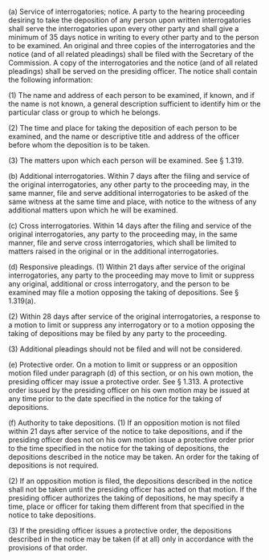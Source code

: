 (a) Service of interrogatories; notice. A party to the hearing proceeding desiring to take the deposition of any person upon written interrogatories shall serve the interrogatories upon every other party and shall give a minimum of 35 days notice in writing to every other party and to the person to be examined. An original and three copies of the interrogatories and the notice (and of all related pleadings) shall be filed with the Secretary of the Commission. A copy of the interrogatories and the notice (and of all related pleadings) shall be served on the presiding officer. The notice shall contain the following information:

(1) The name and address of each person to be examined, if known, and if the name is not known, a general description sufficient to identify him or the particular class or group to which he belongs.

(2) The time and place for taking the deposition of each person to be examined, and the name or descriptive title and address of the officer before whom the deposition is to be taken.

(3) The matters upon which each person will be examined. See § 1.319.

(b) Additional interrogatories. Within 7 days after the filing and service of the original interrogatories, any other party to the proceeding may, in the same manner, file and serve additional interrogatories to be asked of the same witness at the same time and place, with notice to the witness of any additional matters upon which he will be examined.

(c) Cross interrogatories. Within 14 days after the filing and service of the original interrogatories, any party to the proceeding may, in the same manner, file and serve cross interrogatories, which shall be limited to matters raised in the original or in the additional interrogatories.

(d) Responsive pleadings. (1) Within 21 days after service of the original interrogatories, any party to the proceeding may move to limit or suppress any original, additional or cross interrogatory, and the person to be examined may file a motion opposing the taking of depositions. See § 1.319(a).

(2) Within 28 days after service of the original interrogatories, a response to a motion to limit or suppress any interrogatory or to a motion opposing the taking of depositions may be filed by any party to the proceeding.

(3) Additional pleadings should not be filed and will not be considered.

(e) Protective order. On a motion to limit or suppress or an opposition motion filed under paragraph (d) of this section, or on his own motion, the presiding officer may issue a protective order. See § 1.313. A protective order issued by the presiding officer on his own motion may be issued at any time prior to the date specified in the notice for the taking of depositions.
                                    

(f) Authority to take depositions. (1) If an opposition motion is not filed within 21 days after service of the notice to take depositions, and if the presiding officer does not on his own motion issue a protective order prior to the time specified in the notice for the taking of depositions, the depositions described in the notice may be taken. An order for the taking of depositions is not required.

(2) If an opposition motion is filed, the depositions described in the notice shall not be taken until the presiding officer has acted on that motion. If the presiding officer authorizes the taking of depositions, he may specify a time, place or officer for taking them different from that specified in the notice to take depositions.

(3) If the presiding officer issues a protective order, the depositions described in the notice may be taken (if at all) only in accordance with the provisions of that order.
                                    

